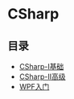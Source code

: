 #  CSharp

## 目录

  * [CSharp-Ⅰ基础](/study/CSharp/CSharp-Ⅰ基础)
  * [CSharp-Ⅱ高级](/study/CSharp/CSharp-Ⅱ高级)
  * [WPF入门](/study/CSharp/WPF入门)